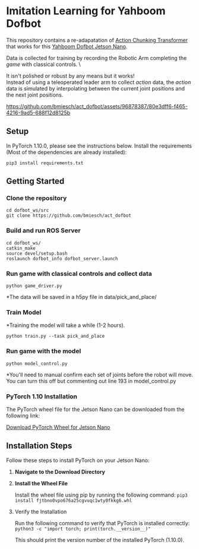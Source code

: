 # Imitation Learning for Yahboom Dofbot
This repository contains a re-adapatation of [Action Chunking Transformer](https://github.com/tonyzhaozh/act/tree/main) that works for this [Yahboom Dofbot Jetson Nano](https://category.yahboom.net/products/dofbot-jetson_nano?variant=33009975361620). 

Data is collected for training by recording the Robotic Arm completing the _game_ with classical controls. \

It isn't polished or robust by any means but it works! \
Instead of using a teleoperated leader arm to collect _action_ data, the _action_ data is simulated by interpolating between the current joint positions and the next joint positions.

https://github.com/bmiesch/act_dofbot/assets/96878387/80e3dff6-f465-4216-9ad5-688f12d8125b

## Setup
In PyTorch 1.10.0, please see the instructions below.
Install the requirements (Most of the dependencies are already installed):
~~~
pip3 install requirements.txt
~~~

## Getting Started

### Clone the repository
~~~
cd dofbot_ws/src
git clone https://github.com/bmiesch/act_dofbot
~~~

### Build and run ROS Server

~~~
cd dofbot_ws/
catkin_make
source devel/setup.bash
roslaunch dofbot_info dofbot_server.launch
~~~

### Run game with classical controls and collect data
~~~
python game_driver.py
~~~
*The data will be saved in a h5py file in data/pick_and_place/

### Train Model
*Training the model will take a while (1-2 hours).
~~~
python train.py --task pick_and_place
~~~

### Run game with the model
~~~
python model_control.py
~~~
*You'll need to manual confirm each set of joints before the robot will move.
You can turn this off but commenting out line 193 in model_control.py


### PyTorch 1.10 Installation
The PyTorch wheel file for the Jetson Nano can be downloaded from the following link:

[Download PyTorch Wheel for Jetson Nano](https://nvidia.box.com/shared/static/fjtbno0vpo676a25cgvuqc1wty0fkkg6.whl)


## Installation Steps

Follow these steps to install PyTorch on your Jetson Nano:

1. **Navigate to the Download Directory**

2. **Install the Wheel File**

   Install the wheel file using pip by running the following command:
   `pip3 install fjtbno0vpo676a25cgvuqc1wty0fkkg6.whl`

3. Verify the Installation

   Run the following command to verify that PyTorch is installed correctly:
   `python3 -c "import torch; print(torch.__version__)"`

   This should print the version number of the installed PyTorch (1.10.0).
